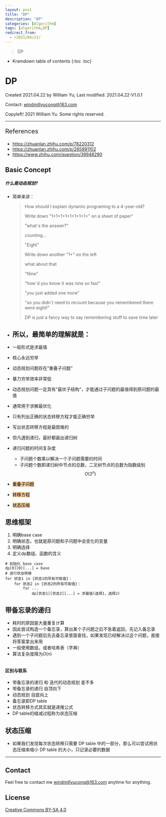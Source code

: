 ```yaml
---
layout: post
title: "DP"
description: "DP"
categories: [Algorithm]
tags: [algorithm,DP]
redirect_from:
  - /2021/04/22/
---
```


>  DP
>

* Kramdown table of contents
{:toc .toc}
# DP

Created 2021.04.22 by William Yu; Last modified: 2021.04.22-V1.0.1

Contact: [windmillyucong@163.com](mailto:windmillyucong@163.com)

Copyleft! 2021 William Yu. Some rights reserved.

---

<p style="font-size:20px;color:;text-align:;">References</p> 

- https://zhuanlan.zhihu.com/p/78220312
- https://zhuanlan.zhihu.com/p/265891102
- https://www.zhihu.com/question/39948290

## Basic Concept

##### 什么是动态规划?

- 简单来讲：

  > How should I explain dynamic programing to a 4-year-old?
  >
  > Write down "1+1+1+1+1+1+1+1=" on a sheet of paper"
  >
  > "what`s the answer?"
  >
  > counting...
  >
  > "Eight"
  >
  > Write down another "1+" on the left
  >
  > what about that
  >
  > "Nine"
  >
  > "how`d you know it was nine so fast"
  >
  > "you just added one more"
  >
  > "so you didn`t need to recount because you remembered there were eight!"
  >
  > DP is just a fancy way to say remembering stuff to save time later

- 所以，最简单的理解就是：
  - 





- 一般形式是求最值
- 核心永远穷举
- 动态规划问题存在“重叠子问题”
- 暴力穷举效率非常低
- 动态规划问题一定具有”最优子结构“，才能通过子问题的最值得到原问题的最值
- 通常用于求解最优化
- 只有列出正确的状态转移方程才能正确穷举
- 写出状态转移方程是最困难的
- 但凡遇到递归，最好都画出递归树
- 递归问题的时间复杂度
  - 子问题个数乘以解决一个子问题需要的时间
  - 子问题个数即递归树中节点的总数，二叉树节点的总数为指数级别 $$O(2^n)$$
- <mark style="background: #FFB86CA6;">重叠子问题</mark>
- <mark style="background: #FFB86CA6;">转移方程</mark>
- <mark style="background: #FFB86CA6;">状态压缩</mark>

## 思维框架

1. 明确base case
2. 明确状态，也就是原问题和子问题中会变化的变量
3. 明确选择
4. 定义dp数组、函数的含义

```shell
# 初始化 base case
dp[0][0][...] = base
# 进行状态转移
for 状态1 in {状态1的所有可取值}：
	for 状态2 in {状态2的所有可取值}：
		for ...
			dp[状态1][状态2][...] = 求最值(选择1，选择2)
```



## 带备忘录的递归

- 耗时的原因是大量重复计算
- 因此尝试构造一个备忘录，算出某个子问题之后不急着返回，先记入备忘录
- 遇到一个子问题后先去备忘录里面查找，如果发现已经解决过这个问题，直接将答案拿出来用
- 一般使用数组，或者哈希表（字典）
- 算法复杂度降为$O(n)$

```shell

```

#### 区别与联系

- 带备忘录的递归 和 迭代的动态规划 差不多
- 带备忘录的递归 自顶向下
- 动态规划 自底向上
- 备忘录即DP table
- 状态转移方式其实就是递推公式
- DP table的缩减过程称为状态压缩

## 状态压缩

- 如果我们发现每次状态转移只需要 DP table 中的一部分，那么可以尝试用状态压缩来缩小 DP table 的大小，只记录必要的数据







------

## Contact

Feel free to contact me [windmillyucong@163.com](mailto:windmillyucong@163.com) anytime for anything.



## License

[Creative Commons BY-SA 4.0](http://creativecommons.org/licenses/by-sa/4.0/)

